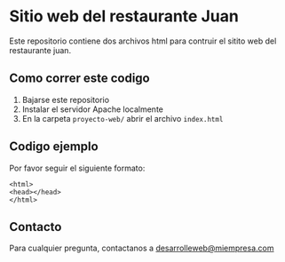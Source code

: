 # Sitio web del restaurante Juan

Este repositorio contiene dos archivos html para contruir el sitito web del restaurante juan.

## Como correr  este codigo
1. Bajarse este repositorio
2. Instalar el servidor Apache localmente 
3. En la carpeta `proyecto-web/` abrir el archivo `index.html`

## Codigo ejemplo

Por favor seguir el siguiente formato:

```
<html>
<head></head>
</html>
```

## Contacto
Para cualquier pregunta, contactanos a desarrolleweb@miempresa.com

